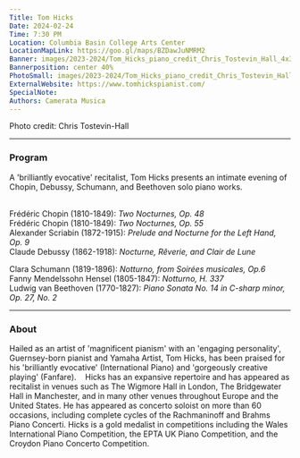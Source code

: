 ```yaml
---
Title: Tom Hicks
Date: 2024-02-24
Time: 7:30 PM
Location: Columbia Basin College Arts Center
LocationMapLink: https://goo.gl/maps/BZDawJuNMRM2
Banner: images/2023-2024/Tom_Hicks_piano_credit_Chris_Tostevin_Hall_4x3_1920.jpg
Bannerposition: center 40%
PhotoSmall: images/2023-2024/Tom_Hicks_piano_credit_Chris_Tostevin_Hall_4x3_400.jpg
ExternalWebsite: https://www.tomhickspianist.com/
SpecialNote:
Authors: Camerata Musica
---
```



Photo credit: Chris Tostevin-Hall

---

### Program

A 'brilliantly evocative' recitalist, Tom Hicks presents an intimate evening of Chopin, Debussy, Schumann, and Beethoven solo piano works.  
<br/>

Frédéric Chopin (1810-1849):  *Two Nocturnes, Op. 48* <br/>
Frédéric Chopin (1810-1849):  *Two Nocturnes, Op. 55* <br/>
Alexander Scriabin (1872-1915):  *Prelude and Nocturne for the Left Hand, Op. 9* <br/>
Claude Debussy (1862-1918):  *Nocturne, Rêverie, and Clair de Lune* <br/>

Clara Schumann (1819-1896):  *Notturno, from Soirées musicales, Op.6* <br/>
Fanny Mendelssohn Hensel (1805-1847):  *Notturno, H. 337* <br/>
Ludwig van Beethoven (1770-1827):  *Piano Sonata No. 14 in C-sharp minor, Op. 27, No. 2* <br/>


---

### About

Hailed as an artist of 'magnificent pianism' with an 'engaging personality', Guernsey-born pianist and Yamaha Artist, Tom Hicks, has been praised for his 'brilliantly evocative' (International Piano) and 'gorgeously creative playing' (Fanfare). 
 
Hicks has an expansive repertoire and has appeared as recitalist in venues such as The Wigmore Hall in London, The Bridgewater Hall in Manchester, and in many other venues throughout Europe and the United States. He has appeared as concerto soloist on more than 60 occasions, including complete cycles of the Rachmaninoff and Brahms Piano Concerti. Hicks is a gold medalist in competitions including the Wales International Piano Competition, the EPTA UK Piano Competition, and the Croydon Piano Concerto Competition.


